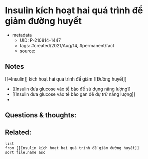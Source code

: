# Insulin kích hoạt hai quá trình để giảm đường huyết

- metadata
	- UID: P-210814-1447
	- tags: #created/2021/Aug/14, #permanent/fact 
	- source: 

## Notes
[[~Insulin]] kích hoạt hai quá trình để giảm [[Đường huyết]]
- [[Insulin đưa glucose vào tế bào để sử dụng năng lượng]]
- [[Insulin đưa glucose vào tế bào gan để dự trữ năng lượng]]
- 

## Questions & thoughts:

## Related:
```dataview
list
from [[Insulin kích hoạt hai quá trình để giảm đường huyết]]
sort file.name asc
```
